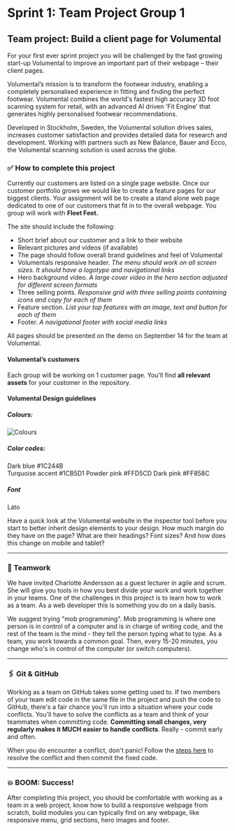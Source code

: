 # Sprint 1: Team Project Group 1

## Team project: Build a client page for Volumental

For your first ever sprint project you will be challenged by the fast growing start-up Volumental to improve an important part of their webpage – their client pages. 

Volumental’s mission is to transform the footwear industry, enabling a completely personalised experience in fitting and finding the perfect footwear. Volumental combines the world's fastest high accuracy 3D foot scanning system for retail, with an advanced AI driven 'Fit Engine' that generates highly personalised footwear recommendations.

Developed in Stockholm, Sweden, the Volumental solution drives sales, increases customer satisfaction and provides detailed data for research and development. Working with partners such as New Balance, Bauer and Ecco, the Volumental scanning solution is used across the globe.


###  ✅ How to complete this project

Currently our customers are listed on a single page website. Once our customer portfolio grows we would like to create a feature pages for our biggest clients. Your assignment will be to create a stand alone web page dedicated to one of our customers that fit in to the overall webpage. You group will work with **Fleet Feet.** 

The site should include the following: 

* Short brief about our customer and a link to their website
* Relevant pictures and videos (if available) 
* The page should follow overall brand guidelines and feel of Volumental
* Volumentals responsive header. *The menu should work on all screen sizes. It should have a logotype and navigational links*
* Hero background video. *A large cover video in the hero section adjusted for different screen formats*
* Three selling points. *Responsive grid with three selling points containing icons and copy for each of them*
* Feature section. *List your top features with an image, text and button for each of them*
* Footer. *A navigational footer with social media links*

All pages should be presented on the demo on September 14 for the team at Volumental. 

####  Volumental’s customers
Each group will be working on 1 customer page. You'll find **all relevant assets** for your customer in the repository. 

#### Volumental Design guidelines

##### Colours:
![Colours](https://i.imgur.com/1Ag3HwU.png)

##### Color codes: 	
Dark blue #1C244B  
Turquoise accent #1CB5D1 
Powder pink #FFD5CD 
Dark pink #FF858C

##### Font 
Lato

Have a quick look at the Volumental website in the inspector tool before you start to better inherit design elements to your design. How much margin do they have on the page? What are their headings? Font sizes? And how does this change on mobile and tablet? 

---

###  🤝 Teamwork

We have invited Charlotte Andersson as a guest lecturer in agile and scrum. She will give you tools in how you best divide your work and work together in your teams. One of the challenges in this project is to learn how to work as a team. As a web developer this is something you do on a daily basis.

We suggest trying "mob programming". Mob programming is where one person is in control of a computer and is in charge of writing code, and the rest of the team is the mind - they tell the person typing what to type. As a team, you work towards a common goal. Then, every 15-20 minutes, you change who's in control of the computer (or switch computers).

---

###  🖇 Git & GitHub

Working as a team on GitHub takes some getting used to. If two members of your team edit code in the same file in the project and push the code to GitHub, there's a fair chance you'll run into a situation where your code conflicts. You'll have to solve the conflicts as a team and think of your teammates when committing code. **Committing small changes, very regularly makes it MUCH easier to handle conflicts**. Really - commit early and often.

When you do encounter a conflict, don't panic! Follow the [steps here](https://gist.github.com/ccannon94/a75f1f725d33a1834dd7f5feebbc7d4b) to resolve the conflict and then commit the fixed code.

---

### 💥 BOOM: Success!

After completing this project, you should be comfortable with working as a team in a web project, know how to build a responsive webpage from scratch, build modules you can typically find on any webpage, like responsive menu, grid sections, hero images and footer.

